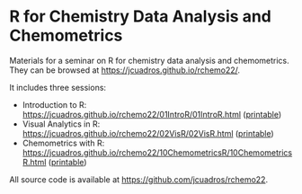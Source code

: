 # R for Chemistry Data Analysis and Chemometrics

Materials for a seminar on R for chemistry data analysis and chemometrics. They can be browsed at <https://jcuadros.github.io/rchemo22/>.

It includes three sessions:
- Introduction to R: <https://jcuadros.github.io/rchemo22/01IntroR/01IntroR.html> ([printable](https://jcuadros.github.io/rchemo22/01IntroR/01IntroR.html?print-pdf))
- Visual Analytics in R: <https://jcuadros.github.io/rchemo22/02VisR/02VisR.html> ([printable](https://jcuadros.github.io/rchemo22/02VisR/02VisR.html?print-pdf))
- Chemometrics with R: <https://jcuadros.github.io/rchemo22/10ChemometricsR/10ChemometricsR.html> ([printable](https://jcuadros.github.io/rchemo22/10ChemometricsR/10ChemometricsR.html?print-pdf))

All source code is available at <https://github.com/jcuadros/rchemo22>.
